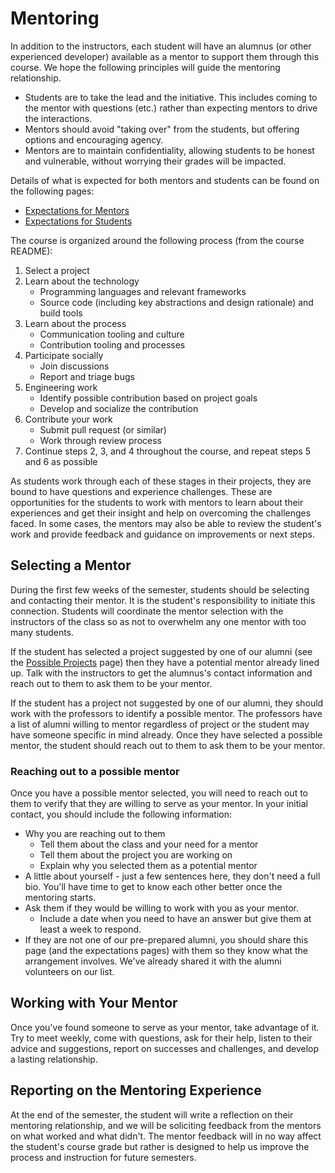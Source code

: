 # Mentoring

In addition to the instructors, each student will have an alumnus (or other experienced developer) available as a mentor to support them through this course. We hope the following principles will guide the mentoring relationship.

* Students are to take the lead and the initiative. This includes coming to the mentor with questions (etc.) rather than expecting mentors to drive the interactions.   
* Mentors should avoid "taking over" from the students, but offering options and encouraging agency.
* Mentors are to maintain confidentiality, allowing students to be honest and vulnerable, without worrying their grades will be impacted.

Details of what is expected for both mentors and students can be found on the following pages:
* [Expectations for Mentors](mentors.md)
* [Expectations for Students](mentees.md)

The course is organized around the following process (from the course README):
1. Select a project
2. Learn about the technology
    * Programming languages and relevant frameworks
    * Source code (including key abstractions and design rationale) and build tools
3. Learn about the process
    * Communication tooling and culture
    * Contribution tooling and processes
4. Participate socially
    * Join discussions
    * Report and triage bugs
5. Engineering work
    * Identify possible contribution based on project goals
    * Develop and socialize the contribution
6. Contribute your work
    * Submit pull request (or similar)
    * Work through review process
7. Continue steps 2, 3, and 4 throughout the course, and repeat steps 5 and 6 as possible

As students work through each of these stages in their projects, they are bound to have questions and experience challenges.  These are opportunities for the students to work with mentors to learn about their experiences and get their insight and help on overcoming the challenges faced.  In some cases, the mentors may also be able to review the student's work and provide feedback and guidance on improvements or next steps.

## Selecting a Mentor
During the first few weeks of the semester, students should be selecting and contacting their mentor.  It is the student's responsibility to initiate this connection.  Students will coordinate the mentor selection with the instructors of the class so as not to overwhelm any one mentor with too many students.

If the student has selected a project suggested by one of our alumni (see the [Possible Projects](../modules/introduction/possible-projects.md) page) then they have a potential mentor already lined up.  Talk with the instructors to get the alumnus's contact information and reach out to them to ask them to be your mentor.

If the student has a project not suggested by one of our alumni, they should work with the professors to identify a possible mentor.  The professors have a list of alumni willing to mentor regardless of project or the student may have someone specific in mind already.  Once they have selected a possible mentor, the student should reach out to them to ask them to be your mentor.

### Reaching out to a possible mentor
Once you have a possible mentor selected, you will need to reach out to them to verify that they are willing to serve as your mentor.  In your initial contact, you should include the following information:
* Why you are reaching out to them
  * Tell them about the class and your need for a mentor
  * Tell them about the project you are working on
  * Explain why you selected them as a potential mentor
* A little about yourself - just a few sentences here, they don't need a full bio. You'll have time to get to know each other better once the mentoring starts.
* Ask them if they would be willing to work with you as your mentor.
  * Include a date when you need to have an answer but give them at least a week to respond.
* If they are not one of our pre-prepared alumni, you should share this page (and the expectations pages) with them so they know what the arrangement involves. We've already shared it with the alumni volunteers on our list.

## Working with Your Mentor
Once you've found someone to serve as your mentor, take advantage of it. Try to meet weekly, come with questions, ask for their help, listen to their advice and suggestions, report on successes and challenges, and develop a lasting relationship. 

## Reporting on the Mentoring Experience
At the end of the semester, the student will write a reflection on their mentoring relationship, and we will be soliciting feedback from the mentors on what worked and what didn't.  The mentor feedback will in no way affect the student's course grade but rather is designed to help us improve the process and instruction for future semesters.


